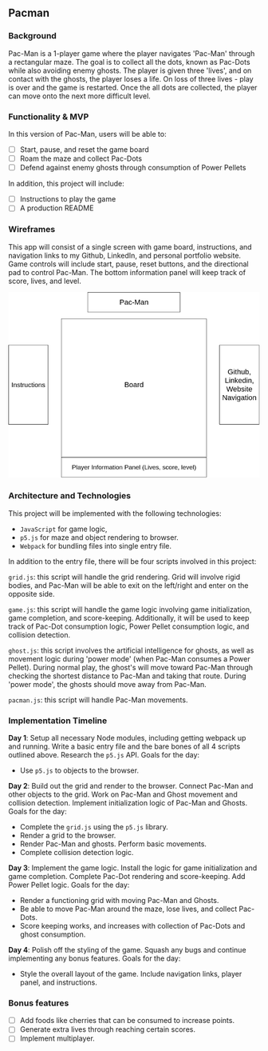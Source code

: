 ## Pacman

### Background

Pac-Man is a 1-player game where the player navigates 'Pac-Man' through a rectangular maze. The goal is to collect all the dots, known as Pac-Dots while also avoiding enemy ghosts. The player is given three 'lives', and on contact with the ghosts, the player loses a life. On loss of three lives - play is over and the game is restarted. Once the all dots are collected, the player can move onto the next more difficult level.

### Functionality & MVP

In this version of Pac-Man, users will be able to:

- [ ] Start, pause, and reset the game board
- [ ] Roam the maze and collect Pac-Dots
- [ ] Defend against enemy ghosts through consumption of Power Pellets

In addition, this project will include:

- [ ] Instructions to play the game
- [ ] A production README

### Wireframes

This app will consist of a single screen with game board, instructions, and navigation links to my Github, LinkedIn, and personal portfolio website. Game controls will include start, pause, reset buttons, and the directional pad to control Pac-Man. The bottom information panel will keep track of score, lives, and level.

![wireframes](/assets/wireframe.png)

### Architecture and Technologies

This project will be implemented with the following technologies:

- `JavaScript` for game logic,
- `p5.js` for maze and object rendering to browser.
- `Webpack` for bundling files into single entry file.

In addition to the entry file, there will be four scripts involved in this project:

`grid.js`: this script will handle the grid rendering. Grid will involve rigid bodies, and Pac-Man will be able to exit on the left/right and enter on the opposite side.

`game.js`: this script will handle the game logic involving game initialization, game completion, and score-keeping. Additionally, it will be used to keep track of Pac-Dot consumption logic, Power Pellet consumption logic, and collision detection.

`ghost.js`: this script involves the artificial intelligence for ghosts, as well as movement logic during 'power mode' (when Pac-Man consumes a Power Pellet). During normal play, the ghost's will move toward Pac-Man through checking the shortest distance to Pac-Man and taking that route. During 'power mode', the ghosts should move away from Pac-Man.

`pacman.js`: this script will handle Pac-Man movements.

### Implementation Timeline

**Day 1**: Setup all necessary Node modules, including getting webpack up and running. Write a basic entry file and the bare bones of all 4 scripts outlined above. Research the `p5.js` API. Goals for the day:

- Use `p5.js` to objects to the browser.

**Day 2**: Build out the grid and render to the browser. Connect Pac-Man and other objects to the grid. Work on Pac-Man and Ghost movement and collision detection.
Implement initialization logic of Pac-Man and Ghosts.  Goals for the day:

- Complete the `grid.js` using the `p5.js` library.
- Render a grid to the browser.
- Render Pac-Man and ghosts. Perform basic movements.
- Complete collision detection logic.

**Day 3**: Implement the game logic. Install the logic for game initialization and game completion. Complete Pac-Dot rendering and score-keeping. Add Power Pellet logic.  Goals for the day:

- Render a functioning grid with moving Pac-Man and Ghosts.
- Be able to move Pac-Man around the maze, lose lives, and collect Pac-Dots.
- Score keeping works, and increases with collection of Pac-Dots and ghost consumption.


**Day 4**: Polish off the styling of the game. Squash any bugs and continue implementing any bonus features.  Goals for the day:

- Style the overall layout of the game. Include navigation links, player panel, and instructions.


### Bonus features

- [ ] Add foods like cherries that can be consumed to increase points.
- [ ] Generate extra lives through reaching certain scores.
- [ ] Implement multiplayer.
